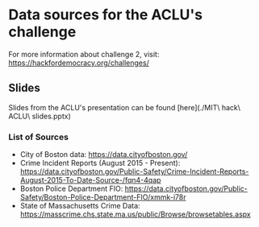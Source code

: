 # Data sources for the ACLU's challenge

For more information about challenge 2, visit: https://hackfordemocracy.org/challenges/

## Slides

Slides from the ACLU's presentation can be found [here](./MIT\ hack\ ACLU\ slides.pptx)

### List of Sources

* City of Boston data: https://data.cityofboston.gov/
* Crime Incident Reports (August 2015 - Present): https://data.cityofboston.gov/Public-Safety/Crime-Incident-Reports-August-2015-To-Date-Source-/fqn4-4qap
* Boston Police Department FIO: https://data.cityofboston.gov/Public-Safety/Boston-Police-Department-FIO/xmmk-i78r
* State of Massachusetts Crime Data: https://masscrime.chs.state.ma.us/public/Browse/browsetables.aspx
